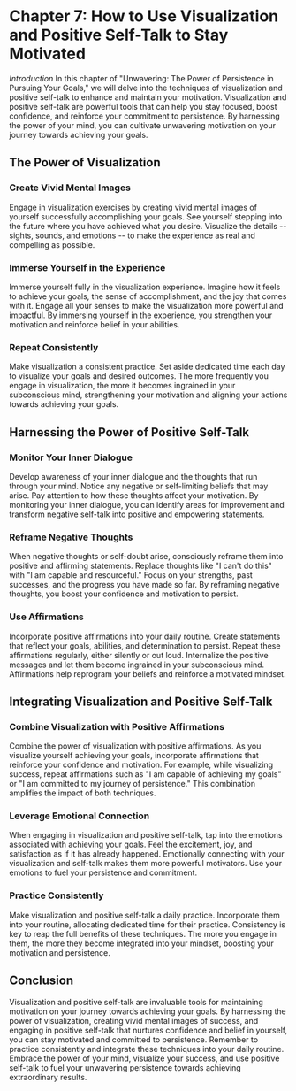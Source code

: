 Chapter 7: How to Use Visualization and Positive Self-Talk to Stay Motivated
============================================================================

*Introduction* In this chapter of "Unwavering: The Power of Persistence in Pursuing Your Goals," we will delve into the techniques of visualization and positive self-talk to enhance and maintain your motivation. Visualization and positive self-talk are powerful tools that can help you stay focused, boost confidence, and reinforce your commitment to persistence. By harnessing the power of your mind, you can cultivate unwavering motivation on your journey towards achieving your goals.

The Power of Visualization
--------------------------

### Create Vivid Mental Images

Engage in visualization exercises by creating vivid mental images of yourself successfully accomplishing your goals. See yourself stepping into the future where you have achieved what you desire. Visualize the details -- sights, sounds, and emotions -- to make the experience as real and compelling as possible.

### Immerse Yourself in the Experience

Immerse yourself fully in the visualization experience. Imagine how it feels to achieve your goals, the sense of accomplishment, and the joy that comes with it. Engage all your senses to make the visualization more powerful and impactful. By immersing yourself in the experience, you strengthen your motivation and reinforce belief in your abilities.

### Repeat Consistently

Make visualization a consistent practice. Set aside dedicated time each day to visualize your goals and desired outcomes. The more frequently you engage in visualization, the more it becomes ingrained in your subconscious mind, strengthening your motivation and aligning your actions towards achieving your goals.

Harnessing the Power of Positive Self-Talk
------------------------------------------

### Monitor Your Inner Dialogue

Develop awareness of your inner dialogue and the thoughts that run through your mind. Notice any negative or self-limiting beliefs that may arise. Pay attention to how these thoughts affect your motivation. By monitoring your inner dialogue, you can identify areas for improvement and transform negative self-talk into positive and empowering statements.

### Reframe Negative Thoughts

When negative thoughts or self-doubt arise, consciously reframe them into positive and affirming statements. Replace thoughts like "I can't do this" with "I am capable and resourceful." Focus on your strengths, past successes, and the progress you have made so far. By reframing negative thoughts, you boost your confidence and motivation to persist.

### Use Affirmations

Incorporate positive affirmations into your daily routine. Create statements that reflect your goals, abilities, and determination to persist. Repeat these affirmations regularly, either silently or out loud. Internalize the positive messages and let them become ingrained in your subconscious mind. Affirmations help reprogram your beliefs and reinforce a motivated mindset.

Integrating Visualization and Positive Self-Talk
------------------------------------------------

### Combine Visualization with Positive Affirmations

Combine the power of visualization with positive affirmations. As you visualize yourself achieving your goals, incorporate affirmations that reinforce your confidence and motivation. For example, while visualizing success, repeat affirmations such as "I am capable of achieving my goals" or "I am committed to my journey of persistence." This combination amplifies the impact of both techniques.

### Leverage Emotional Connection

When engaging in visualization and positive self-talk, tap into the emotions associated with achieving your goals. Feel the excitement, joy, and satisfaction as if it has already happened. Emotionally connecting with your visualization and self-talk makes them more powerful motivators. Use your emotions to fuel your persistence and commitment.

### Practice Consistently

Make visualization and positive self-talk a daily practice. Incorporate them into your routine, allocating dedicated time for their practice. Consistency is key to reap the full benefits of these techniques. The more you engage in them, the more they become integrated into your mindset, boosting your motivation and persistence.

Conclusion
----------

Visualization and positive self-talk are invaluable tools for maintaining motivation on your journey towards achieving your goals. By harnessing the power of visualization, creating vivid mental images of success, and engaging in positive self-talk that nurtures confidence and belief in yourself, you can stay motivated and committed to persistence. Remember to practice consistently and integrate these techniques into your daily routine. Embrace the power of your mind, visualize your success, and use positive self-talk to fuel your unwavering persistence towards achieving extraordinary results.
